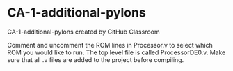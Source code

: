 # CA-1-additional-pylons
CA-1-additional-pylons created by GitHub Classroom

Comment and uncomment the ROM lines in Processor.v to select which ROM you would like to run. The top level file is called ProcessorDE0.v. Make sure that all .v files are added to the project before compiling.

